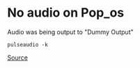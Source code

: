 # No audio on Pop_os
Audio was being output to "Dummy Output"

```
pulseaudio -k
```

[Source](https://askubuntu.com/questions/914463/dummy-output-no-sound-in-ubuntu-16-04)
